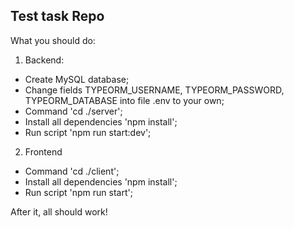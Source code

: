 ## Test task Repo

What you should do:

1. Backend:
* Create MySQL database;
* Change fields TYPEORM_USERNAME, TYPEORM_PASSWORD, TYPEORM_DATABASE into file .env to your own;
* Command 'cd ./server';
* Install all dependencies 'npm install';
* Run script 'npm run start:dev';

2. Frontend
* Command 'cd ./client';
* Install all dependencies 'npm install';
* Run script 'npm run start';


After it, all should work!
